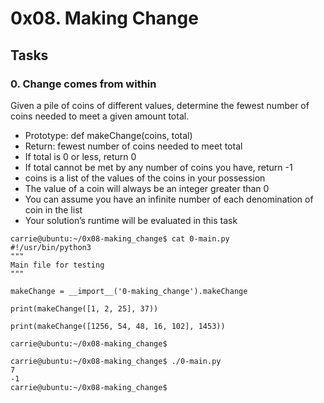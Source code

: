 # 0x08. Making Change
## Tasks
### 0. Change comes from within
Given a pile of coins of different values, determine the fewest number of coins needed to meet a given amount total.

+ Prototype: def makeChange(coins, total)
+ Return: fewest number of coins needed to meet total
+ If total is 0 or less, return 0
+ If total cannot be met by any number of coins you have, return -1
+ coins is a list of the values of the coins in your possession
+ The value of a coin will always be an integer greater than 0
+ You can assume you have an infinite number of each denomination of coin in the list
+ Your solution’s runtime will be evaluated in this task
```
carrie@ubuntu:~/0x08-making_change$ cat 0-main.py
#!/usr/bin/python3
"""
Main file for testing
"""

makeChange = __import__('0-making_change').makeChange

print(makeChange([1, 2, 25], 37))

print(makeChange([1256, 54, 48, 16, 102], 1453))

carrie@ubuntu:~/0x08-making_change$
```
```
carrie@ubuntu:~/0x08-making_change$ ./0-main.py
7
-1
carrie@ubuntu:~/0x08-making_change$
```
